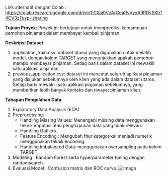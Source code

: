 Link alternatif dengan Colab  : https://colab.research.google.com/drive/1lCXaj0VzArGeaRvVyxA9PDvSKhT4CV3z?usp=sharing

**Tujuan Proyek**: Proyek ini bertujuan untuk memprediksi kemampuan pemohon pinjaman dalam membayar kembali pinjaman.

**Deskripsi Dataset**:
1. application_train.csv: dataset utama yang digunakan untuk melatih model, dengan kolom TARGET yang menunjukkan apakah pemohon mampu membayar pinjaman. Setiap baris dalam dataset ini mewakili satu aplikasi pinjaman.
2. previous_application.csv: dataset ini mencatat seluruh aplikasi pinjaman yang diajukan sebelumnya oleh klien yang ada dalam dataset utama. Setiap baris mewakili satu aplikasi pinjaman sebelumnya, yang memberikan lebih banyak konteks dan riwayat pinjaman klien.

**Tahapan Pengolahan Data**:
1. Exploratory Data Analysis (EDA)
2. Preprocessing:
   * Handling Missing Values: Menangani missing data menggunakan teknik imputasi atau penghapusan data yang tidak relevan.
   * Handling Outliers.
   * Feature Encoding : Mengubah fitur kategorikal menjadi numerik menggunakan teknik encoding.
   * Handling Imbalanced Data: menggunakan oversampling pada kolom TARGET.
3. Modeling : Random Forest serta hyperparameter tuning dengan randomsearch.
4. Evaluasi Model : Confusion matrix dan ROC curve.
![image](https://github.com/user-attachments/assets/e3ac2f33-326f-4b4e-8c94-c643db5e1b67)


